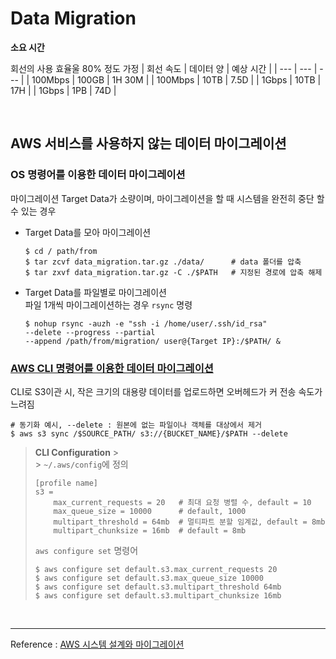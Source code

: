 # Data Migration

**소요 시간**
<br>

회선의 사용 효율울 80% 정도 가정
| 회선 속도 | 데이터 양 | 예상 시간 |
| --- | --- | --- |
| 100Mbps | 100GB | 1H 30M |
| 100Mbps | 10TB | 7.5D |
| 1Gbps | 10TB | 17H |
| 1Gbps | 1PB | 74D |

<br>

## AWS 서비스를 사용하지 않는 데이터 마이그레이션

### OS 명령어를 이용한 데이터 마이그레이션

마이그레이션 Target Data가 소량이며, 마이그레이션을 할 때 시스템을 완전히 중단 할 수 있는 경우

- Target Data를 모아 마이그레이션
  ```shell
  $ cd / path/from
  $ tar zcvf data_migration.tar.gz ./data/      # data 폴더를 압축
  $ tar zxvf data_migration.tar.gz -C ./$PATH   # 지정된 경로에 압축 해제
  ```
- Target Data를 파일별로 마이그레이션 <br>
  파일 1개씩 마이그레이션하는 경우 `rsync` 명령
  ```shell
  $ nohup rsync -auzh -e "ssh -i /home/user/.ssh/id_rsa"
  --delete --progress --partial
  --append /path/from/migration/ user@{Target IP}:/$PATH/ &
  ```

### [AWS CLI 명령어를 이용한 데이터 마이그레이션](https://docs.aws.amazon.com/ko_kr/cli/latest/userguide/cli-services-s3-commands.html)

CLI로 S3이관 시, 작은 크기의 대용량 데이터를 업로드하면 오버헤드가 커 전송 속도가 느려짐

```shell
# 동기화 예시, --delete : 원본에 없는 파일이나 객체를 대상에서 제거
$ aws s3 sync /$SOURCE_PATH/ s3://{BUCKET_NAME}/$PATH --delete
```

> **CLI Configuration** > <br> > `~/.aws/config`에 정의
>
> ```
> [profile name]
> s3 =
>     max_current_requests = 20   # 최대 요청 병렬 수, default = 10
>     max_queue_size = 10000      # default, 1000
>     multipart_threshold = 64mb  # 멀티파트 분할 임계값, default = 8mb
>     multipart_chunksize = 16mb  # default = 8mb
> ```
>
> `aws configure set` 명령어
>
> ```shell
> $ aws configure set default.s3.max_current_requests 20
> $ aws configure set default.s3.max_queue_size 10000
> $ aws configure set default.s3.multipart_threshold 64mb
> $ aws configure set default.s3.multipart_chunksize 16mb
> ```

<br>

---

Reference : [AWS 시스템 설계와 마이그레이션](http://www.yes24.com/Product/Goods/67031301)
